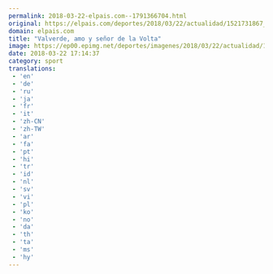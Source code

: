 ```yaml
---
permalink: 2018-03-22-elpais.com--1791366704.html
original: https://elpais.com/deportes/2018/03/22/actualidad/1521731867_462996.html#?ref=rss&format=simple&link=link
domain: elpais.com
title: "Valverde, amo y señor de la Volta"
image: https://ep00.epimg.net/deportes/imagenes/2018/03/22/actualidad/1521731867_462996_1521737199_rrss_normal.jpg
date: 2018-03-22 17:14:37
category: sport
translations: 
 - 'en'
 - 'de'
 - 'ru'
 - 'ja'
 - 'fr'
 - 'it'
 - 'zh-CN'
 - 'zh-TW'
 - 'ar'
 - 'fa'
 - 'pt'
 - 'hi'
 - 'tr'
 - 'id'
 - 'nl'
 - 'sv'
 - 'vi'
 - 'pl'
 - 'ko'
 - 'no'
 - 'da'
 - 'th'
 - 'ta'
 - 'ms'
 - 'hy'
---
```


